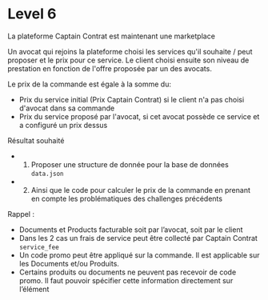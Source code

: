 # Level 6

La plateforme Captain Contrat est maintenant une marketplace

Un avocat qui rejoins la plateforme choisi les services qu'il souhaite / peut proposer et le prix pour ce service.
Le client choisi ensuite son niveau de prestation en fonction de l'offre proposée par un des avocats.

Le prix de la commande est égale à la somme du:
- Prix du service initial (Prix Captain Contrat) si le client n'a pas choisi d'avocat dans sa commande
- Prix du service proposé par l'avocat, si cet avocat possède ce service et a configuré un prix dessus

Résultat souhaité
- 1.  Proposer une structure de donnée pour la base de données `data.json`
- 2.  Ainsi que le code pour calculer le prix de la commande en prenant en compte les problématiques des challenges précédents

Rappel :
- Documents et Products facturable soit par l’avocat, soit par le client
- Dans les 2 cas un frais de service peut être collecté par Captain Contrat `service_fee`
- Un code promo peut être appliqué sur la commande. Il est applicable sur les Documents et/ou Produits.
- Certains produits ou documents ne peuvent pas recevoir de code promo. Il faut pouvoir spécifier cette information directement sur l’élément
